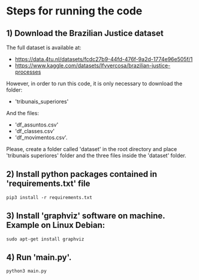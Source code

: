 # Steps for running the code

## 1) Download the Brazilian Justice dataset

The full dataset is available at: 

- https://data.4tu.nl/datasets/fcdc27b9-44fd-476f-9a2d-1774e96e505f/1
- https://www.kaggle.com/datasets/lfvvercosa/brazilian-justice-processes

However, in order to run this code, it is only necessary to download the folder:
- 'tribunais_superiores' 

And the files: 
- 'df_assuntos.csv'
- 'df_classes.csv'
- 'df_movimentos.csv'. 

Please, create a folder called 'dataset' in the root directory and place 'tribunais superiores' folder and the three files inside the 'dataset' folder. 

## 2) Install python packages contained in 'requirements.txt' file

	pip3 install -r requirements.txt

## 3) Install 'graphviz' software on machine. Example on Linux Debian:

	sudo apt-get install graphviz

## 4) Run 'main.py'.

	python3 main.py
